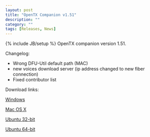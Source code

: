 ```yaml
---
layout: post
title: "OpenTX Companion v1.51"
description: ""
category: ""
tags: [Releases, News]
---
```

{% include JB/setup %}
OpenTX companion version 1.51.

Changelog:
<ul>
<li>Wrong DFU-Util default path (MAC)</li>
<li>new voices download server (ip address changed to new fiber connection)</li>
<li>Fixed contributor list</li>
</ul>

Download links:

[Windows](https://companion9x.googlecode.com/files/companion9xInstall_v1.51.exe)

[Mac OS X](https://companion9x.googlecode.com/files/companion9x_1.51_Mac_Full_Setup.dmg)

[Ubuntu 32-bit](https://companion9x.googlecode.com/files/companion9x_1.51_i386.deb)

[Ubuntu 64-bit](https://companion9x.googlecode.com/files/companion9x_1.51_amd64.deb)

